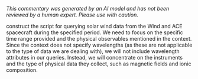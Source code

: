 _This commentary was generated by an AI model and has not been reviewed by a human expert. Please use with caution._

construct the script for querying solar wind data from the Wind and ACE spacecraft during the specified period. We need to focus on the specific time range provided and the physical observables mentioned in the context. Since the context does not specify wavelengths (as these are not applicable to the type of data we are dealing with), we will not include wavelength attributes in our queries. Instead, we will concentrate on the instruments and the type of physical data they collect, such as magnetic fields and ionic composition.
